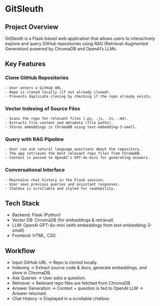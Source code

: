 # GitSleuth
## Project Overview
GitSleuth is a Flask-based web application that allows users to interactively explore and query GitHub repositories using RAG (Retrieval-Augmented Generation) powered by ChromaDB and OpenAI’s LLMs.

## Key Features

### Clone GitHub Repositories
    - User enters a GitHub URL.
    - Repo is cloned locally (if not already cloned).
    - Prevents duplicate cloning by checking if the repo already exists.
### Vector Indexing of Source Files
    - Scans the repo for relevant files (.py, .js, .ts, .md).
    - Extracts file content and metadata (file paths).
    - Stores embeddings in ChromaDB using text-embedding-3-small.
### Query with RAG Pipeline
    - User can ask natural language questions about the repository.
    - The app retrieves the most relevant repo files from ChromaDB.
    - Context is passed to OpenAI’s GPT-4o-mini for generating answers.
### Conversational Interface
    - Maintains chat history in the Flask session.
    - User sees previous queries and assistant responses.
    - Chatbox is scrollable and styled for readability.

## Tech Stack
- Backend: Flask (Python)
- Vector DB: ChromaDB (for embeddings & retrieval)
- LLM: OpenAI GPT-4o-mini (with embeddings from text-embedding-3-small)
- Frontend: HTML, CSS 

## Workflow
- Input GitHub URL → Repo is cloned locally.
- Indexing → Extract source code & docs, generate embeddings, and store in ChromaDB.
- Ask Queries → User asks a question.
- Retrieval → Relevant repo files are fetched from ChromaDB.
- Answer Generation → Context + question is fed to OpenAI LLM → Answer returned.
- Chat History → Displayed in a scrollable chatbox.
